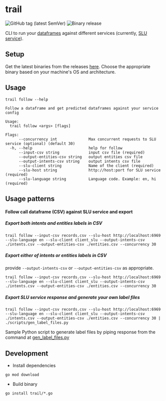 # trail

![GitHub tag (latest SemVer)](https://img.shields.io/github/v/tag/skit-ai/trail?style=flat-square)
![Binary release](https://github.com/skit-ai/trail/actions/workflows/release.yml/badge.svg)

CLI to run your [dataframes][dataframes] against different services (currently, [SLU service][slu-service]).

## Setup

Get the latest binaries from the releases [here][binaries]. Choose the
appropriate binary based on your machine's OS and architecture.

## Usage

`trail follow --help`

```
Follow a dataframe and get predicted dataframes against your service config

Usage:
  trail follow <args> [flags]

Flags:
      --concurrency int              Max concurrent requests to SLU service (optional) (default 30)
  -h, --help                         help for follow
      --input-csv string             input csv file (required)
      --output-entities-csv string   output entities csv file
      --output-intents-csv string    output intents csv file
      --slu-client string            Name of the client (required)
      --slu-host string              http://host:port for SLU service (required)
      --slu-language string          Language code. Example: en, hi (required)
```

## Usage patterns

#### Follow call dataframe (CSV) against SLU service and export

##### Export both intents and entities labels in CSV

```
trail follow --input-csv records.csv --slu-host http://localhost:6969 --slu-language en --slu-client client_slu --output-intents-csv ./intents.csv --output-entities-csv ./entities.csv --concurrency 30
```

##### Export either of intents or entities labels in CSV

provide `--output-intents-csv` or `--output-entities-csv` as appropriate.

```
trail follow --input-csv records.csv --slu-host http://localhost:6969 --slu-language en --slu-client client_slu --output-intents-csv ./intents.csv --output-entities-csv ./entities.csv --concurrency 30
```


##### Export SLU service response and generate your own label files

```
trail follow --input-csv records.csv --slu-host http://localhost:6969 --slu-language en --slu-client client_slu --output-intents-csv ./intents.csv --output-entities-csv ./entities.csv --concurrency 30 | ./scripts/gen_label_files.py
```

Sample Python script to generate label files by piping response from the command at [gen_label_files.py][gen-labels]


## Development

- Install dependencies

```
go mod download
```

- Build binary

```
go install trail/*.go
```


[gen-labels]: ./scripts/gen_label_files.py
[binaries]: https://github.com/skit-ai/trail/releases/
[slu-service]: https://github.com/skit-ai/slu-service/
[dataframes]: https://github.com/skit-ai/dataframes

